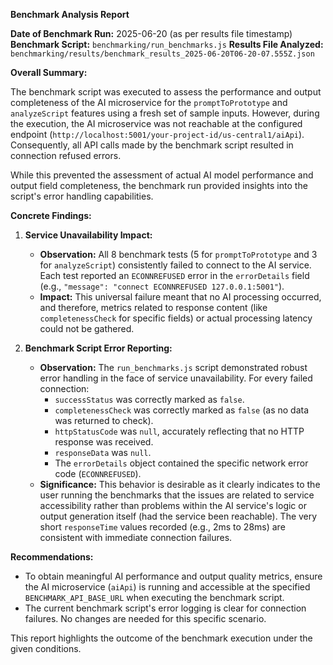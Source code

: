 **Benchmark Analysis Report**

**Date of Benchmark Run:** 2025-06-20 (as per results file timestamp)
**Benchmark Script:** `benchmarking/run_benchmarks.js`
**Results File Analyzed:** `benchmarking/results/benchmark_results_2025-06-20T06-20-07.555Z.json`

**Overall Summary:**

The benchmark script was executed to assess the performance and output completeness of the AI microservice for the `promptToPrototype` and `analyzeScript` features using a fresh set of sample inputs. However, during the execution, the AI microservice was not reachable at the configured endpoint (`http://localhost:5001/your-project-id/us-central1/aiApi`). Consequently, all API calls made by the benchmark script resulted in connection refused errors.

While this prevented the assessment of actual AI model performance and output field completeness, the benchmark run provided insights into the script's error handling capabilities.

**Concrete Findings:**

1.  **Service Unavailability Impact:**
    *   **Observation:** All 8 benchmark tests (5 for `promptToPrototype` and 3 for `analyzeScript`) consistently failed to connect to the AI service. Each test reported an `ECONNREFUSED` error in the `errorDetails` field (e.g., `"message": "connect ECONNREFUSED 127.0.0.1:5001"`).
    *   **Impact:** This universal failure meant that no AI processing occurred, and therefore, metrics related to response content (like `completenessCheck` for specific fields) or actual processing latency could not be gathered.

2.  **Benchmark Script Error Reporting:**
    *   **Observation:** The `run_benchmarks.js` script demonstrated robust error handling in the face of service unavailability. For every failed connection:
        *   `successStatus` was correctly marked as `false`.
        *   `completenessCheck` was correctly marked as `false` (as no data was returned to check).
        *   `httpStatusCode` was `null`, accurately reflecting that no HTTP response was received.
        *   `responseData` was `null`.
        *   The `errorDetails` object contained the specific network error code (`ECONNREFUSED`).
    *   **Significance:** This behavior is desirable as it clearly indicates to the user running the benchmarks that the issues are related to service accessibility rather than problems within the AI service's logic or output generation itself (had the service been reachable). The very short `responseTime` values recorded (e.g., 2ms to 28ms) are consistent with immediate connection failures.

**Recommendations:**

*   To obtain meaningful AI performance and output quality metrics, ensure the AI microservice (`aiApi`) is running and accessible at the specified `BENCHMARK_API_BASE_URL` when executing the benchmark script.
*   The current benchmark script's error logging is clear for connection failures. No changes are needed for this specific scenario.

This report highlights the outcome of the benchmark execution under the given conditions.
